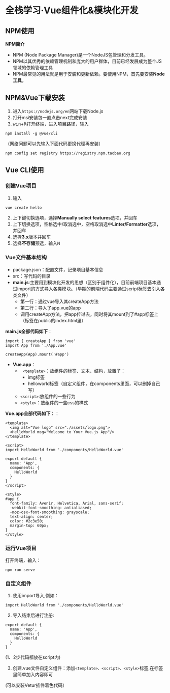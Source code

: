 # 全栈学习·Vue组件化&模块化开发

## NPM使用
**NPM简介**
- NPM (Node Package Manager)是一个NodeJS包管理和分发工具。
- NPM以其优秀的依赖管理机制和庞大的用户群体，目前已经发展成为整个JS领域的依赖管理工具
- NPM最常见的用法就是用于安装和更新依赖。要使用NPM，首先要安装**Node工具**。
## NPM&Vue下载安装
1. 进入```https://nodejs.org/en```网站下载Node.js
2. 打开msi安装包一直点击next完成安装
3. <kbd>win</kbd>+<kbd>R</kbd>打开终端，进入项目路径，输入
```
npm install -g @vue/cli
```
（网络问题可以先输入下面代码更换代理再安装）
```
npm config set registry https://registry.npm.taobao.org
```
## Vue CLI使用
### 创建Vue项目
1. 输入
```
vue create hello
```
2. 上下键切换选项，选择**Manually select features**选项，并<kbd>回车</kbd>
3. 上下切换选项，空格选中/取消选中，<kbd>空格</kbd>取消选中**Linter/Formatter**选项，并<kbd>回车</kbd>
4. 选择**3.x**版本并<kbd>回车</kbd>
5. 选择**不存储**预选，输入<kbd>N</kbd>
### Vue文件基本结构
- package.json：配置文件，记录项目基本信息
- src：写代码的目录
- **main.js**:主要用到模块化开发的思想（区别于组件化），目前前端项目基本通过import的方式导入各类模块。（早期的前端代码主要通过script标签去引入各类文件）
	- 第一行：通过vue导入其createApp方法
	- 第二行：导入了app.vue的app
	- 调用createApp方法，把app传过去，同时将其mount到了#app标签上（标签在public的index.html里）

**main.js全部代码如下**：
```
import { createApp } from 'vue'
import App from './App.vue'

createApp(App).mount('#app')
```
-  **Vue.app**：
	- ``` <template>```：放组件的标签、文本、结构，放置了：
		- img标签
		- helloworld标签（自定义组件，在components里面，可以删掉自己写）
	- ```<script>```:放组件的一些行为
	- ```<style>```：放组件的一些css的样式

**Vue.app全部代码如下：**：
```
<template>
  <img alt="Vue logo" src="./assets/logo.png">
  <HelloWorld msg="Welcome to Your Vue.js App"/>
</template>

<script>
import HelloWorld from './components/HelloWorld.vue'

export default {
  name: 'App',
  components: {
    HelloWorld
  }
}
</script>

<style>
#app {
  font-family: Avenir, Helvetica, Arial, sans-serif;
  -webkit-font-smoothing: antialiased;
  -moz-osx-font-smoothing: grayscale;
  text-align: center;
  color: #2c3e50;
  margin-top: 60px;
}
</style>
```
### 运行Vue项目
打开终端，输入：
```
npm run serve
```
### 自定义组件
1. 使用import导入,例如：
```
import HelloWorld from './components/HelloWorld.vue'
```
2. 导入结束后进行注册:
```
export default {
  name: 'App',
  components: {
    HelloWorld
  }
}
```
(1、2步代码都放在script内)

3. 创建.vue文件自定义组件：添加```<template>、<script>、<style>```标签,在标签里简单加入内容即可

(可以安装Vetur插件着色代码）
